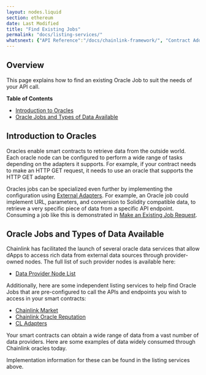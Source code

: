 ```yaml
---
layout: nodes.liquid
section: ethereum
date: Last Modified
title: "Find Existing Jobs"
permalink: "docs/listing-services/"
whatsnext: {"API Reference":"/docs/chainlink-framework/", "Contract Addresses":"/docs/decentralized-oracles-ethereum-mainnet/"}
---
```


## Overview

This page explains how to find an existing Oracle Job to suit the needs of your API call.

**Table of Contents**
+ [Introduction to Oracles](#introduction-to-oracles)
+ [Oracle Jobs and Types of Data Available](#oracle-jobs-and-types-of-data-available)

## Introduction to Oracles

Oracles enable smart contracts to retrieve data from the outside world. Each oracle node can be configured to perform a wide range of tasks depending on the adapters it supports. For example, if your contract needs to make an HTTP GET request, it needs to use an oracle that supports the HTTP GET adapter.

Oracles jobs can be specialized even further by implementing the configuration using [External Adapters](../developers/). For example, an Oracle job could implement URL, parameters, and conversion to Solidity compatible data, to retrieve a very specific piece of data from a specific API endpoint. Consuming a job like this is demonstrated in [Make an Existing Job Request](../existing-job-request/).

## Oracle Jobs and Types of Data Available

Chainlink has facilitated the launch of several oracle data services that allow dApps to access rich data from external data sources through provider-owned nodes. The full list of such provider nodes is available here:

* [Data Provider Node List](../data-provider-nodes/#data-provider-nodes-list)

Additionally, here are some independent listing services to help find Oracle Jobs that are pre-configured to call the APIs and endpoints you wish to access in your smart contracts:

* [Chainlink Market](https://market.link/)
* [Chainlink Oracle Reputation](https://reputation.link/)
* [CL Adapters](https://chainlinkadapters.com/)

Your smart contracts can obtain a wide range of data from a vast number of data providers. Here are some examples of data widely consumed through Chainlink oracles today.

Implementation information for these can be found in the listing services above.
